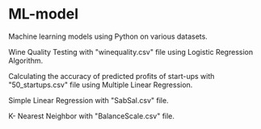 # ML-model
Machine learning models using Python on various datasets.

Wine Quality Testing with "winequality.csv" file using Logistic Regression Algorithm.

Calculating the accuracy of predicted profits of start-ups with "50_startups.csv" file using Multiple Linear Regression.

Simple Linear Regression with "SabSal.csv" file.

K- Nearest Neighbor with "BalanceScale.csv" file.
